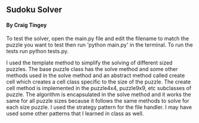 ## Sudoku Solver
#### By Craig Tingey

To test the solver, open the main.py file and edit the filename to match the puzzle
you want to test then run 'python main.py' in the terminal. To run the tests run
python tests.py.

I used the template method to simplify the solving of different sized puzzles. The
base puzzle class has the solve method and some other methods used in the solve method
and an abstract method called create cell which creates a cell class specific to the
size of the puzzle. The create cell method is implemented in the puzzle4x4, puzzle9x9,
etc subclasses of puzzle. The algorithm is encapsulated in the solve method and it
works the same for all puzzle sizes because it follows the same methods to solve
for each size puzzle. I used the strategy pattern for the file handler. I may have used
some other patterns that I learned in class as well. 



